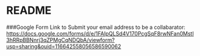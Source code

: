 # README

###Google Form Link to Submit your email address to be a collabarator:
https://docs.google.com/forms/d/e/1FAIpQLSd4V170PcgSqF8rwNFan0MstI3hRRpBBNnrj3qZPMgCqNDQbA/viewform?usp=sharing&ouid=116642558056586590062
